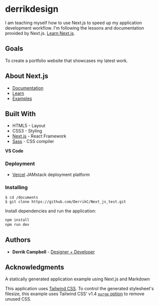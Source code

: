 
# derrikdesign

I am teaching myself how to use Next.js to speed up my application development workflow. I'm following the lessons and documentation provided by Next.js. 
[Learn Next.js](https://nextjs.org/learn).

## Goals

To create a portfolio website that showcases my latest work.

## About Next.js
- [Documentation](https://nextjs.org/docs)
- [Learn](https://nextjs.org/learn/basics/create-nextjs-app)
- [Examples](https://github.com/vercel/next.js/tree/master/examples)

## Built With

* HTML5 - Layout
* CSS3 - Styling
* [Next.js](https://nextjs.org/) - React Framework
* [Sass](https://sass-lang.com/) - CSS compiler

**VS Code**

### Deployment
- [Vercel](https://vercel.com/) JAMstack deployment platform



### Installing
```console
$ cd /documents
$ git clone https://github.com/DerrikC/Next_js_test.git

```

Install dependencies and run the application:

```bash
npm install
npm run dev

```

## Authors

* **Derrik Campbell** - [Designer + Developer](https://github.com/DerrikC)


## Acknowledgments

A statically generated application example using Next.js and Markdown

This application uses [Tailwind CSS](https://tailwindcss.com). To control the generated stylesheet's filesize, this example uses Tailwind CSS' v1.4 [`purge` option](https://tailwindcss.com/docs/controlling-file-size/#removing-unused-css) to remove unused CSS.
